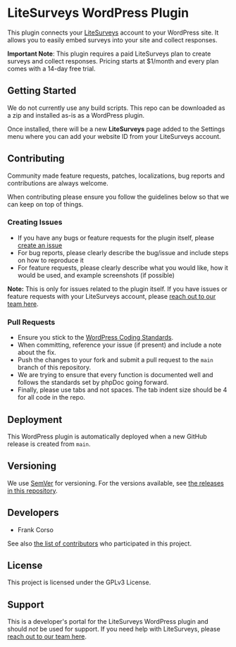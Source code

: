 # LiteSurveys WordPress Plugin

This plugin connects your [LiteSurveys](https://litesurveys.com) account to your WordPress site. It allows you to easily embed surveys into your site and collect responses.

**Important Note**: This plugin requires a paid LiteSurveys plan to create surveys and collect responses. Pricing starts at $1/month and every plan comes with a 14-day free trial.

## Getting Started

We do not currently use any build scripts. This repo can be downloaded as a zip and installed as-is as a WordPress plugin.

Once installed, there will be a new **LiteSurveys** page added to the Settings menu where you can add your website ID from your LiteSurveys account.

## Contributing

Community made feature requests, patches, localizations, bug reports and contributions are always welcome.

When contributing please ensure you follow the guidelines below so that we can keep on top of things.

### Creating Issues

* If you have any bugs or feature requests for the plugin itself, please [create an issue](https://github.com/fpcorso/litesurveys-wordpress-plugin/issues/new)
* For bug reports, please clearly describe the bug/issue and include steps on how to reproduce it
* For feature requests, please clearly describe what you would like, how it would be used, and example screenshots (if possible)

**Note:** This is only for issues related to the plugin itself. If you have issues or feature requests with your LiteSurveys account, please [reach out to our team here]().

### Pull Requests

* Ensure you stick to the [WordPress Coding Standards](https://codex.wordpress.org/WordPress_Coding_Standards).
* When committing, reference your issue (if present) and include a note about the fix.
* Push the changes to your fork and submit a pull request to the `main` branch of this repository.
* We are trying to ensure that every function is documented well and follows the standards set by phpDoc going forward.
* Finally, please use tabs and not spaces. The tab indent size should be 4 for all code in the repo.

## Deployment

This WordPress plugin is automatically deployed when a new GitHub release is created from `main`.

## Versioning

We use [SemVer](http://semver.org/) for versioning. For the versions available, see [the releases in this repository](https://github.com/fpcorso/litesurveys-wordpress-plugin/releases).

## Developers

* Frank Corso

See also [the list of contributors](https://github.com/fpcorso/litesurveys-wordpress-plugin/graphs/contributors) who participated in this project.

## License

This project is licensed under the GPLv3 License.

## Support

This is a developer's portal for the LiteSurveys WordPress plugin and should _not_ be used for support. If you need help with LiteSurveys, please [reach out to our team here]().
